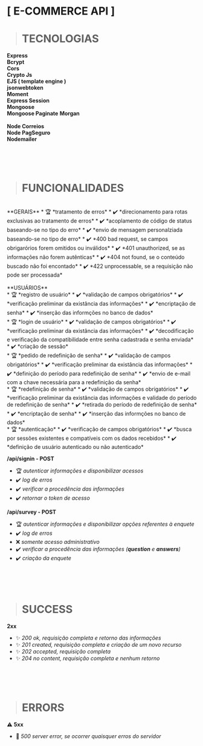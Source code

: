 # **[ E-COMMERCE API ]**
> # TECNOLOGIAS

**Express**</br>
  **Bcrypt**</br>
  **Cors**</br>
  **Crypto Js**</br>
  **EJS ( template engine )**</br>
  **jsonwebtoken**</br>
  **Moment**</br>
  **Express Session**</br>
  **Mongoose**</br>
  **Mongoose Paginate**
  **Morgan**</br>  
  **Node Correios**</br>
  **Node PagSeguro**</br>
  **Nodemailer**</br>
  
</br></br></br>

> # FUNCIONALIDADES
</br>
**GERAIS**
* 🏆 *tratamento de erros*
* ✔️ *direcionamento para rotas exclusivas ao tratamento de erros*
* ✔️ *acoplamento de código de status baseando-se no tipo do erro*
* ✔️ *envio de mensagem personalziada baseando-se no tipo de erro*
* ✔️ *400 bad request, se campos obrigarórios forem omitidos ou inválidos*
* ✔️ *401 unauthorized, se as informações não forem autênticas*
* ✔️ *404 not found, se o conteúdo buscado não foi encontado*
* ✔️ *422 unprocessable, se a requisição não pode ser processada*
</br></br>
**USUÁRIOS**
</br>
* 🏆 *registro de usuário*
* ✔️ *validação de campos obrigatórios*
* ✔️ *verificação preliminar da existância das informações*
* ✔️ *encriptação de senha*
* ✔️ *inserção das informções no banco de dados*
</br>
* 🏆 *login de usuário*
* ✔️ *validação de campos obrigatórios*
* ✔️ *verificação preliminar da existância das informações*
* ✔️ *decodificação e verificação da compatibilidade entre senha cadastrada e senha enviada*
* ✔️ *criação de sessão*
</br>
* 🏆 *pedido de redefinição de senha*
* ✔️ *validação de campos obrigatórios*
* ✔️ *verificação preliminar da existância das informações*
* ✔️ *definição do período para redefinição de senha*
* ✔️ *envio de e-mail com a chave necessária para a redefinição da senha*
</br>
* 🏆 *redefinição de senha*
* ✔️ *validação de campos obrigatórios*
* ✔️ *verificação preliminar da existância das informações e validade do período de redefinição de senha*
* ✔️ *retirada do período de redefinição de senha*
* ✔️ *encriptação de senha*
* ✔️ *inserção das informções no banco de dados*
</br>
* 🏆 *autenticação*
* ✔️ *verificação de campos obrigatórios*
* ✔️ *busca por sessões existentes e compatíveis com os dados recebidos*
* ✔️ *definição de usuário autenticado ou não autenticado*




**/api/signin - POST**
* 🏆 *autenticar informações e disponibilizar acessos*
* ✔️ *log de erros*
* ✔️ *verificar a procedência das informações*
* ✔️ *retornar o token de acesso*

**/api/survey - POST**
* 🏆 *autenticar informações e disponibilizar opções referentes à enquete*
* ✔️ *log de erros*
* ❌ *somente acesso administrativo*
* ✔️ *verificar a procedência das informações (**question** e **answers**)*
* ✔️ *criação da enquete*

<br/></br></br>

> # SUCCESS

**2xx**
* ✨ *200 ok, requisição completa e retorno das informações*
* ✨ *201 created, requisição completa e criação de um novo recurso*
* ✨ *202 accepted, requisição completa*
* ✨ *204 no content, requisição completa e nenhum retorno*

<br/></br></br>

> # ERRORS


⚠️
**5xx**
* 🐞 *500 server error, se ocorrer quaisquer erros do servidor*
